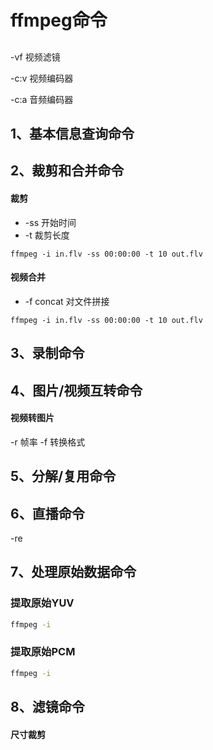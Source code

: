 # ffmpeg命令


##

-vf  视频滤镜

-c:v 视频编码器

-c:a 音频编码器


## 1、基本信息查询命令

## 2、裁剪和合并命令

#### 裁剪
- -ss 开始时间
- -t 裁剪长度
```
ffmpeg -i in.flv -ss 00:00:00 -t 10 out.flv
```

#### 视频合并
- -f concat 对文件拼接
```
ffmpeg -i in.flv -ss 00:00:00 -t 10 out.flv
```


## 3、录制命令


## 4、图片/视频互转命令

#### 视频转图片
-r 帧率
-f 转换格式


## 5、分解/复用命令

## 6、直播命令

-re


## 7、处理原始数据命令




### 提取原始YUV

```sh
ffmpeg -i 
```

### 提取原始PCM

```sh
ffmpeg -i 
```

## 8、滤镜命令

#### 尺寸裁剪





